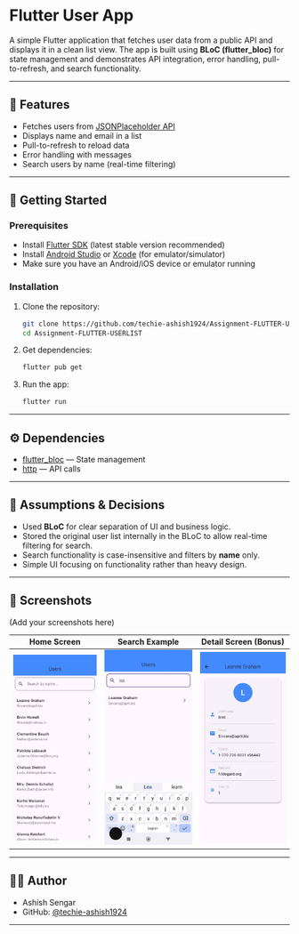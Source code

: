 
# Flutter User App

A simple Flutter application that fetches user data from a public API and displays it in a clean list view.
The app is built using **BLoC (flutter_bloc)** for state management and demonstrates API integration, error handling, pull-to-refresh, and search functionality.

---

## 📱 Features

* Fetches users from [JSONPlaceholder API](https://jsonplaceholder.typicode.com/users)
* Displays name and email in a list
* Pull-to-refresh to reload data
* Error handling with messages
* Search users by name (real-time filtering)

---

## 🚀 Getting Started

### Prerequisites

* Install [Flutter SDK](https://docs.flutter.dev/get-started/install) (latest stable version recommended)
* Install [Android Studio](https://developer.android.com/studio) or [Xcode](https://developer.apple.com/xcode/) (for emulator/simulator)
* Make sure you have an Android/iOS device or emulator running

### Installation

1. Clone the repository:

   ```bash
   git clone https://github.com/techie-ashish1924/Assignment-FLUTTER-USERLIST.git
   cd Assignment-FLUTTER-USERLIST
   ```

2. Get dependencies:

   ```bash
   flutter pub get
   ```

3. Run the app:

   ```bash
   flutter run
   ```

---

## ⚙️ Dependencies

* [flutter_bloc](https://pub.dev/packages/flutter_bloc) — State management
* [http](https://pub.dev/packages/http) — API calls


---

## 📝 Assumptions & Decisions

* Used **BLoC** for clear separation of UI and business logic.
* Stored the original user list internally in the BLoC to allow real-time filtering for search.
* Search functionality is case-insensitive and filters by **name** only.
* Simple UI focusing on functionality rather than heavy design.

---

## 📸 Screenshots

(Add your screenshots here)

| Home Screen                          | Search Example                           | Detail Screen (Bonus)                    |
| ------------------------------------ | ---------------------------------------- | ---------------------------------------- |
| ![Home](assets/screenshots/UserListing.jpeg) | ![Search](assets/screenshots/search.jpeg) | ![Detail](assets/screenshots/userdetails.jpeg) |

---

## 👨‍💻 Author

* Ashish Sengar
* GitHub: [@techie-ashish1924](https://github.com/techie-ashish1924)

---
